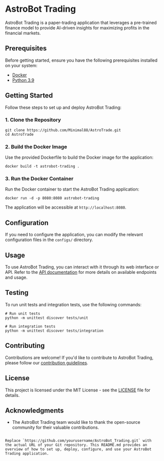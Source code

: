 # AstroBot Trading

AstroBot Trading is a paper-trading application that leverages a pre-trained finance model to provide AI-driven insights for maximizing profits in the financial markets.

## Prerequisites

Before getting started, ensure you have the following prerequisites installed on your system:

- [Docker](https://www.docker.com/get-started)
- [Python 3.9](https://www.python.org/downloads/)

## Getting Started

Follow these steps to set up and deploy AstroBot Trading:

### 1. Clone the Repository

```shell
git clone https://github.com/Minimal88/AstroTrade.git
cd AstroTrade
```

### 2. Build the Docker Image

Use the provided Dockerfile to build the Docker image for the application:

```shell
docker build -t astrobot-trading .
```

### 3. Run the Docker Container

Run the Docker container to start the AstroBot Trading application:

```shell
docker run -d -p 8080:8080 astrobot-trading
```

The application will be accessible at `http://localhost:8080`.

## Configuration

If you need to configure the application, you can modify the relevant configuration files in the `configs/` directory.

## Usage

To use AstroBot Trading, you can interact with it through its web interface or API. Refer to the [API documentation](./docs/API.md) for more details on available endpoints and usage.

## Testing

To run unit tests and integration tests, use the following commands:

```shell
# Run unit tests
python -m unittest discover tests/unit

# Run integration tests
python -m unittest discover tests/integration
```

## Contributing

Contributions are welcome! If you'd like to contribute to AstroBot Trading, please follow our [contribution guidelines](CONTRIBUTING.md).

## License

This project is licensed under the MIT License - see the [LICENSE](LICENSE) file for details.

## Acknowledgments

- The AstroBot Trading team would like to thank the open-source community for their valuable contributions.
```

Replace `https://github.com/yourusername/AstroBot_Trading.git` with the actual URL of your Git repository. This README.md provides an overview of how to set up, deploy, configure, and use your AstroBot Trading application.